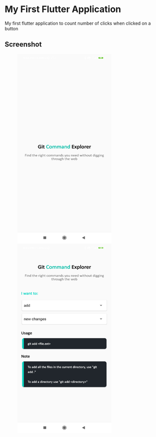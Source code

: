 # My First Flutter Application

My first flutter application to count number of clicks when clicked on a button


## Screenshot

<img src="https://github.com/KulkarniAtharva/GitExplorer/blob/master/Screenshots/gitexplorer1.jpg" height="600" width="300" hspace="40"><img src="https://github.com/KulkarniAtharva/GitExplorer/blob/master/Screenshots/gitexplorer2.jpg" height="600" width="300" hspace="40">
